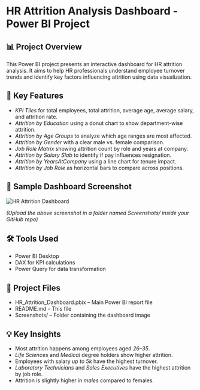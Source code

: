 # HR Attrition Analysis Dashboard - Power BI Project

## 📊 Project Overview
This Power BI project presents an interactive dashboard for HR attrition analysis. It aims to help HR professionals understand employee turnover trends and identify key factors influencing attrition using data visualization.

## 🧩 Key Features
- *KPI Tiles* for total employees, total attrition, average age, average salary, and attrition rate.
- *Attrition by Education* using a donut chart to show department-wise attrition.
- *Attrition by Age Groups* to analyze which age ranges are most affected.
- *Attrition by Gender* with a clear male vs. female comparison.
- *Job Role Matrix* showing attrition count by role and years at company.
- *Attrition by Salary Slab* to identify if pay influences resignation.
- *Attrition by YearsAtCompany* using a line chart for tenure impact.
- *Attrition by Job Role* as horizontal bars to compare across positions.

## 📸 Sample Dashboard Screenshot

![HR Attrition Dashboard](Screenshots/hr_attrition_dashboard.png)

*(Upload the above screenshot in a folder named Screenshots/ inside your GitHub repo)*

## 🛠 Tools Used
- Power BI Desktop
- DAX for KPI calculations
- Power Query for data transformation

## 📁 Project Files
- HR_Attrition_Dashboard.pbix – Main Power BI report file
- README.md – This file
- Screenshots/ – Folder containing the dashboard image

## 💡 Key Insights
- Most attrition happens among employees aged *26–35*.
- *Life Sciences* and *Medical* degree holders show higher attrition.
- Employees with salary *up to 5k* have the highest turnover.
- *Laboratory Technicians* and *Sales Executives* have the highest attrition by job role.
- Attrition is slightly higher in *males* compared to females.


